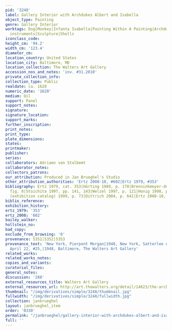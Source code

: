 ```yaml
---
pid: '3248'
label: Gallery Interior with Archdukes Albert and Isabella
object_type: Painting
genre: Gallery Interior
worktags: Dog|Monkey|Infanta Isabella|Painting Within A Painting|Archdukes|Nobles|Gallery|Flowers|Globe|Musical
  instruments|Sculpture|Shells
iconclass_code:
height_cm: '94.2'
width_cm: '123.4'
diameter_cm:
location_country: United States
location_city: Baltimore, MD
location_collection: The Walters Art Gallery
accession_nos_and_notes: 'inv. #31.2010'
private_collection_info:
collection_type: Public
realdate: ca. 1620
numeric_date: '1620'
medium: Oil
support: Panel
support_notes:
signature:
signature_location:
support_marks:
further_inscription:
print_notes:
print_type:
plate_dimensions:
states:
printmaker:
publisher:
series:
collaborators: Adriaen van Stalbemt
collaborator_notes:
collectors_patrons:
our_attribution: Produced in Jan Brueghel's Studio
other_attribution_authorities: 'Ertz 2008-10, #602|Ertz 1979, #353'
bibliography: Ertz 1979, cat. 353|Härting 1989, p. 178|Brenninkmeyer-de Roij 1990,
  fig. 8|Stoichita 1997, pp. 141, 143|Welzel 1997, p. 121|Honig 1998, p. 206|Madrid
  (exhibition catalog) 1999, p. 73|Dittrich 2004, p. 641|Ertz 2008-10, cat.
biblio_reference:
exhibition_history:
ertz_1979: '353'
ertz_2008: '602'
bailey_walker:
hollstein_no:
bad_copy:
exclude_from_browsing: '0'
provenance: 5351|5352|5353
provenance_text: 'New York, Pierpont Morgan|1948, New York, Satterlee Auction, Parke-Bernet,
  April 22, #25,|1948, Baltimore, The Walters Art Gallery'
related_works:
related_works_notes:
copies_and_variants:
curatorial_files:
general_notes:
discussion: '288'
external_resources_title: Walters Art Gallery
external_resources_url: http://art.thewalters.org/detail/14623/the-archdukes-albert-and-isabella-visiting-a-collectors-cabinet/
thumbnail: "/img/derivatives/simple/3248/thumbnail.jpg"
fullwidth: "/img/derivatives/simple/3248/fullwidth.jpg"
collection: janbrueghel
layout: janbrueghel_item
order: '0330'
permalink: "/janbrueghel/gallery-interior-with-archdukes-albert-and-isabella"
full: ''
---
```

